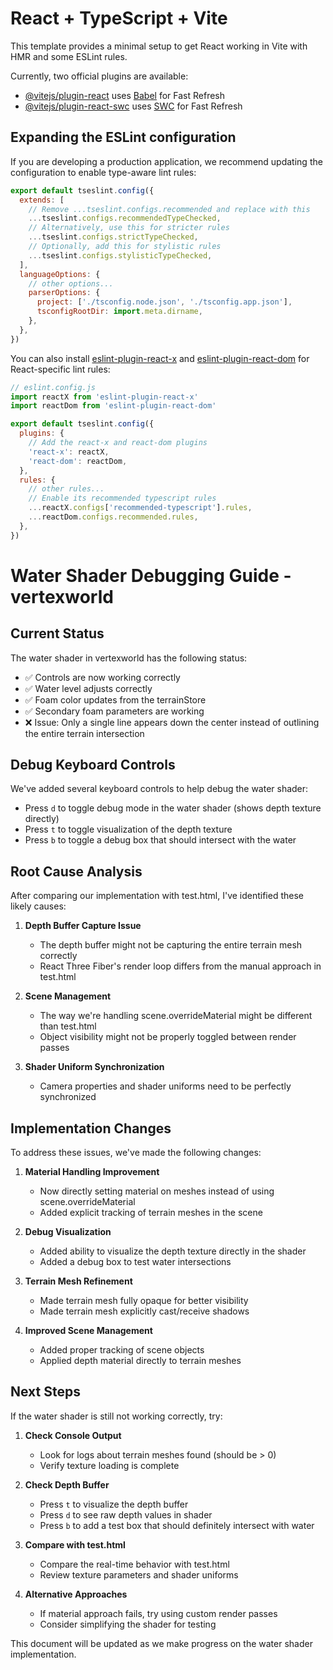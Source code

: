 # React + TypeScript + Vite

This template provides a minimal setup to get React working in Vite with HMR and some ESLint rules.

Currently, two official plugins are available:

- [@vitejs/plugin-react](https://github.com/vitejs/vite-plugin-react/blob/main/packages/plugin-react) uses [Babel](https://babeljs.io/) for Fast Refresh
- [@vitejs/plugin-react-swc](https://github.com/vitejs/vite-plugin-react/blob/main/packages/plugin-react-swc) uses [SWC](https://swc.rs/) for Fast Refresh

## Expanding the ESLint configuration

If you are developing a production application, we recommend updating the configuration to enable type-aware lint rules:

```js
export default tseslint.config({
  extends: [
    // Remove ...tseslint.configs.recommended and replace with this
    ...tseslint.configs.recommendedTypeChecked,
    // Alternatively, use this for stricter rules
    ...tseslint.configs.strictTypeChecked,
    // Optionally, add this for stylistic rules
    ...tseslint.configs.stylisticTypeChecked,
  ],
  languageOptions: {
    // other options...
    parserOptions: {
      project: ['./tsconfig.node.json', './tsconfig.app.json'],
      tsconfigRootDir: import.meta.dirname,
    },
  },
})
```

You can also install [eslint-plugin-react-x](https://github.com/Rel1cx/eslint-react/tree/main/packages/plugins/eslint-plugin-react-x) and [eslint-plugin-react-dom](https://github.com/Rel1cx/eslint-react/tree/main/packages/plugins/eslint-plugin-react-dom) for React-specific lint rules:

```js
// eslint.config.js
import reactX from 'eslint-plugin-react-x'
import reactDom from 'eslint-plugin-react-dom'

export default tseslint.config({
  plugins: {
    // Add the react-x and react-dom plugins
    'react-x': reactX,
    'react-dom': reactDom,
  },
  rules: {
    // other rules...
    // Enable its recommended typescript rules
    ...reactX.configs['recommended-typescript'].rules,
    ...reactDom.configs.recommended.rules,
  },
})
```

# Water Shader Debugging Guide - vertexworld

## Current Status

The water shader in vertexworld has the following status:

- ✅ Controls are now working correctly
- ✅ Water level adjusts correctly
- ✅ Foam color updates from the terrainStore
- ✅ Secondary foam parameters are working
- ❌ Issue: Only a single line appears down the center instead of outlining the entire terrain intersection

## Debug Keyboard Controls

We've added several keyboard controls to help debug the water shader:

- Press `d` to toggle debug mode in the water shader (shows depth texture directly)
- Press `t` to toggle visualization of the depth texture
- Press `b` to toggle a debug box that should intersect with the water

## Root Cause Analysis

After comparing our implementation with test.html, I've identified these likely causes:

1. **Depth Buffer Capture Issue**
   - The depth buffer might not be capturing the entire terrain mesh correctly
   - React Three Fiber's render loop differs from the manual approach in test.html

2. **Scene Management**
   - The way we're handling scene.overrideMaterial might be different than test.html
   - Object visibility might not be properly toggled between render passes

3. **Shader Uniform Synchronization**
   - Camera properties and shader uniforms need to be perfectly synchronized

## Implementation Changes

To address these issues, we've made the following changes:

1. **Material Handling Improvement**
   - Now directly setting material on meshes instead of using scene.overrideMaterial
   - Added explicit tracking of terrain meshes in the scene

2. **Debug Visualization**
   - Added ability to visualize the depth texture directly in the shader
   - Added a debug box to test water intersections

3. **Terrain Mesh Refinement**
   - Made terrain mesh fully opaque for better visibility
   - Made terrain mesh explicitly cast/receive shadows

4. **Improved Scene Management**
   - Added proper tracking of scene objects
   - Applied depth material directly to terrain meshes

## Next Steps

If the water shader is still not working correctly, try:

1. **Check Console Output**
   - Look for logs about terrain meshes found (should be > 0)
   - Verify texture loading is complete

2. **Check Depth Buffer**
   - Press `t` to visualize the depth buffer
   - Press `d` to see raw depth values in shader
   - Press `b` to add a test box that should definitely intersect with water

3. **Compare with test.html**
   - Compare the real-time behavior with test.html
   - Review texture parameters and shader uniforms

4. **Alternative Approaches**
   - If material approach fails, try using custom render passes 
   - Consider simplifying the shader for testing

This document will be updated as we make progress on the water shader implementation.
